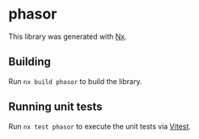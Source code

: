 # phasor

This library was generated with [Nx](https://nx.dev).

## Building

Run `nx build phasor` to build the library.

## Running unit tests

Run `nx test phasor` to execute the unit tests via [Vitest](https://vitest.dev/).
